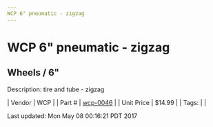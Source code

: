 ```yaml
---
WCP 6" pneumatic - zigzag
---
```

# WCP 6" pneumatic - zigzag
## Wheels / 6"
Description: 	tire and tube - zigzag 

| Vendor | WCP | 
| Part # | [wcp-0046](http://www.wcproducts.net/pneumatic-wheels) | 
| Unit Price | $14.99 | 
| Tags: |  | 

Last updated: Mon May 08 00:16:21 PDT 2017